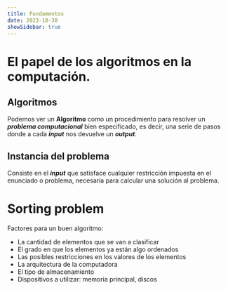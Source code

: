 ```yaml
---
title: Fundamentos
date: 2023-10-30
showSidebar: true
---
```

# El papel de los algoritmos en la computación.
## Algoritmos
Podemos ver un **Algoritmo** como un procedimiento para resolver un ***problema computacional***  bien especificado, es decir, una serie de pasos donde a cada ***input*** nos devuelve un ***output***.
## Instancia del problema
Consiste en el ***input*** que satisface cualquier restricción impuesta en el enunciado o problema, necesaria para calcular una solución al problema.
# Sorting problem
Factores para un buen algoritmo:
* La cantidad de elementos que se van a clasificar
* El grado en que los elementos ya están algo ordenados
* Las posibles restricciones en los valores de los elementos
* La arquitectura de la computadora
* El tipo de almacenamiento
* Dispositivos a utilizar: memoria principal, discos